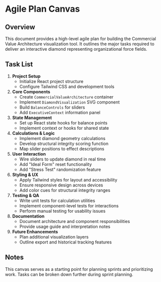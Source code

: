 # Agile Plan Canvas

## Overview
This document provides a high-level agile plan for building the Commercial Value Architecture visualization tool. It outlines the major tasks required to deliver an interactive diamond representing organizational force fields.

## Task List
1. **Project Setup**
   - Initialize React project structure
   - Configure Tailwind CSS and development tools
2. **Core Components**
   - Create `CommercialValueArchitecture` container
   - Implement `DiamondVisualization` SVG component
   - Build `BalanceControls` for sliders
   - Add `ExecutiveContext` information panel
3. **State Management**
   - Set up React state hooks for balance points
   - Implement context or hooks for shared state
4. **Calculations & Logic**
   - Implement diamond geometry calculations
   - Develop structural integrity scoring function
   - Map slider positions to effect descriptions
5. **User Interaction**
   - Wire sliders to update diamond in real time
   - Add "Ideal Form" reset functionality
   - Add "Stress Test" randomization feature
6. **Styling & UX**
   - Apply Tailwind styles for layout and accessibility
   - Ensure responsive design across devices
   - Add color cues for structural integrity ranges
7. **Testing & QA**
   - Write unit tests for calculation utilities
   - Implement component-level tests for interactions
   - Perform manual testing for usability issues
8. **Documentation**
   - Document architecture and component responsibilities
   - Provide usage guide and interpretation notes
9. **Future Enhancements**
   - Plan additional visualization layers
   - Outline export and historical tracking features

## Notes
This canvas serves as a starting point for planning sprints and prioritizing work. Tasks can be broken down further during sprint planning.
